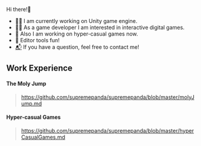 Hi there!👋
- 👨‍💼 I am currently working on Unity game engine.
- 🤾‍♂️ As a game developer I am interested in interactive digital games.
- 📱 Also I am working on hyper-casual games now.
- 🧰 Editor tools fun!
- [📬](furkanbaldir13@gmail.com) If you have a question, feel free to contact me! 

## Work Experience
#### The Moly Jump
> https://github.com/supremepanda/supremepanda/blob/master/molyJump.md

#### Hyper-casual Games
> https://github.com/supremepanda/supremepanda/blob/master/hyperCasualGames.md

